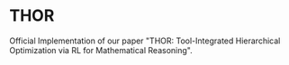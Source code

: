 # THOR
Official Implementation of our paper "THOR: Tool-Integrated Hierarchical Optimization via RL for Mathematical Reasoning".
